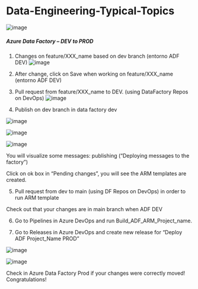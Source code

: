 # Data-Engineering-Typical-Topics
![image](https://user-images.githubusercontent.com/70054118/228237253-e7a2b0fe-b71e-49ec-9eb5-db04b4b18629.png)

#####  Azure Data Factory – DEV to PROD

1. Changes on feature/XXX_name based on dev branch  (entorno ADF DEV)
![image](https://user-images.githubusercontent.com/70054118/228242297-f70bc7db-19f9-418d-ac71-ef6d8ee215bf.png)
2. After change, click on Save when working on feature/XXX_name (entorno ADF DEV)
3. Pull request from feature/XXX_name to DEV. (using DataFactory Repos on DevOps)
![image](https://user-images.githubusercontent.com/70054118/228242742-760b2ea1-1579-4195-a013-b836dd48461e.png)

4. Publish on dev branch in data factory dev

![image](https://user-images.githubusercontent.com/70054118/228244368-38d8e3d4-f5d4-4a10-b33a-a06617431be7.png)

![image](https://user-images.githubusercontent.com/70054118/228244477-52624e04-88a2-409b-a5e1-52821ca269e3.png)

![image](https://user-images.githubusercontent.com/70054118/228244761-d9ba33bb-70b5-4cba-beed-5d769df3875c.png)

  You will visualize some messages: publishing (“Deploying messages to the factory”)
  
  Click on ok box in “Pending changes”, you will see the ARM templates are created. 
  
5. Pull request from dev to main (using DF Repos on DevOps) in order to run ARM template 

  Check out that your changes are in main branch when ADF DEV

6. Go to Pipelines in Azure DevOps and run Build_ADF_ARM_Project_name. 

7. Go to Releases in Azure DevOps and create new release for “Deploy ADF Project_Name PROD”

![image](https://user-images.githubusercontent.com/70054118/228239782-06a4dd36-eddc-4bce-9793-ad8dfb002228.png)

![image](https://user-images.githubusercontent.com/70054118/228240385-aca6a9a4-36fb-4930-9b5e-985e6333162d.png)

Check in Azure Data Factory Prod if your changes were correctly moved! Congratulations!
